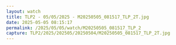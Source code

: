 ```yaml
---
layout: watch
title: TLP2 - 05/05/2025 - M20250505_081517_TLP_2T.jpg
date: 2025-05-05 08:15:17
permalink: /2025/05/05/watch/M20250505_081517_TLP_2
capture: TLP2/2025/202505/20250504/M20250505_081517_TLP_2T.jpg
---
```

